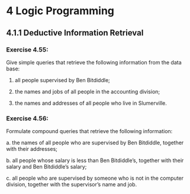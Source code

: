 # 4 Logic Programming

## 4.1.1 Deductive Information Retrieval

### Exercise 4.55:

Give simple queries that retrieve the following information from the data base:

1. all people supervised by Ben Bitdiddle;

2. the names and jobs of all people in the accounting division;

3. the names and addresses of all people who live in Slumerville.

### Exercise 4.56:

Formulate compound queries that retrieve the following information:

a. the names of all people who are supervised by Ben Bitdiddle, together with their addresses;

b. all people whose salary is less than Ben Bitdiddle’s, together with their salary and Ben Bitdiddle’s salary;

c. all people who are supervised by someone who is not in the computer division, together with the supervisor’s name and job.
